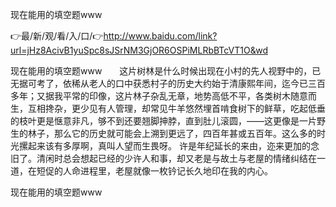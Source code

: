 现在能用的填空题www

👉最/新/观/看/入/口/👉http://www.baidu.com/link?url=jHz8AcivB1yuSpc8sJSrNM3GjOR6OSPiMLRbBTcVT1O&wd

现在能用的填空题www　　这片树林是什么时候出现在小村的先人视野中的，已无据可考了，依稀从老人的口中获悉村子的历史大约始于清康熙年间，迄今已三百多年；又据我平常的印像，这片林子杂乱无章，地势高低不平，各类树木随意而生，互相搀杂，更少见有人管理，却常见牛羊悠然埋首啃食树下的鲜草，吃起低垂的枝叶更是惬意非凡，够不到还要翘脚抻脖，直到肚儿滚圆，——这更像是一片野生的林子，那么它的历史就可能会上溯到更远了，四百年甚或五百年。这么多的时光摞起来该有多厚啊，真叫人望而生畏呀。
	许是年纪延长的来由，迩来更加的念旧了。清闲时总会想起已经的少许人和事，却又老是与故土与老屋的情绪纠结在一道，在短促的人命进程里，老屋就像一枚钤记长久地印在我的内心。


现在能用的填空题www
